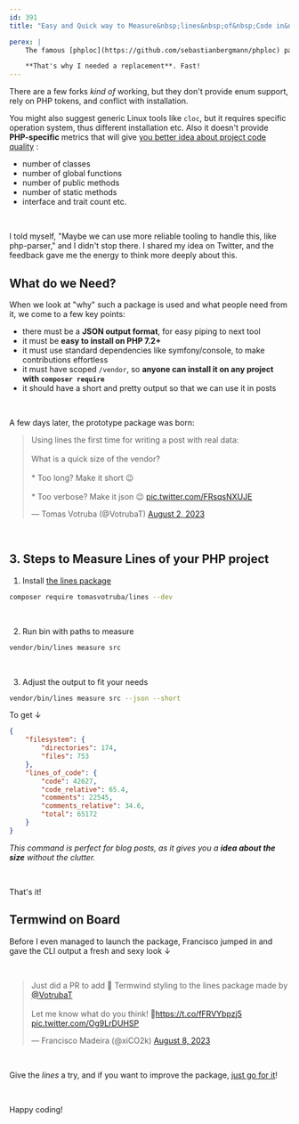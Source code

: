 ```yaml
---
id: 391
title: "Easy and Quick way to Measure&nbsp;lines&nbsp;of&nbsp;Code in&nbsp;PHP"

perex: |
    The famous [phploc](https://github.com/sebastianbergmann/phploc) package to measure project size was archived by Sebastian on Jan 10, 2023. I used this package to get feedback on [CLI apps vendor shrink](/blog/unleash-the-power-of-simplicity-php-cli-app-with-minimal-dependencies) and for [fast estimation of project size in Rector upgrades](https://getrector.com/hire-team).

    **That's why I needed a replacement**. Fast!
---
```


There are a few forks *kind of* working, but they don't provide enum support, rely on PHP tokens, and conflict with installation.

You might also suggest generic Linux tools like `cloc`, but it requires specific operation system, thus different installation etc.  Also it doesn't provide **PHP-specific** metrics that will give [you better idea about project code quality](https://matthiasnoback.nl/2019/09/using-phploc-for-quick-code-quality-estimation-part-1/) :

* number of classes
* number of global functions
* number of public methods
* number of static methods
* interface and trait count etc.

<br>

I told myself, "Maybe we can use more reliable tooling to handle this, like php-parser," and I didn't stop there. I shared my idea on Twitter, and the feedback gave me the energy to think more deeply about this.

## What do we Need?

When we look at "why" such a package is used and what people need from it, we come to a few key points:

* there must be a **JSON output format**, for easy piping to next tool
* it must be **easy to install on PHP 7.2+**
* it must use standard dependencies like symfony/console, to make contributions effortless
* it must have scoped `/vendor`, so **anyone can install it on any project with `composer require`**
* it should have a short and pretty output so that we can use it in posts

<br>

A few days later, the prototype package was born:

<blockquote class="twitter-tweet"><p lang="en" dir="ltr">Using lines the first time for writing a post with real data:<br><br>What is a quick size of the vendor?<br><br>* Too long? Make it short 😉<br><br>* Too verbose? Make it json 😉 <a href="https://t.co/FRsqsNXUJE">pic.twitter.com/FRsqsNXUJE</a></p>&mdash; Tomas Votruba (@VotrubaT) <a href="https://twitter.com/VotrubaT/status/1686671043677523968?ref_src=twsrc%5Etfw">August 2, 2023</a></blockquote>

<br>

## 3. Steps to Measure Lines of your PHP project


1. Install [the lines package](https://github.com/tomasVotruba/lines)

```bash
composer require tomasvotruba/lines --dev
```

<br>

2. Run bin with paths to measure

```bash
vendor/bin/lines measure src
```

<br>

3. Adjust the output to fit your needs

```bash
vendor/bin/lines measure src --json --short
```

To get ↓

```json
{
    "filesystem": {
        "directories": 174,
        "files": 753
    },
    "lines_of_code": {
        "code": 42627,
        "code_relative": 65.4,
        "comments": 22545,
        "comments_relative": 34.6,
        "total": 65172
    }
}
```

*This command is perfect for blog posts, as it gives you a **idea about the size** without the clutter.*

<br>


That's it!


## Termwind on Board

Before I even managed to launch the package, Francisco jumped in and gave the CLI output a fresh and sexy look ↓

<br>

<blockquote class="twitter-tweet"><p lang="en" dir="ltr">Just did a PR to add 🍃 Termwind styling to the lines package made by <a href="https://twitter.com/VotrubaT?ref_src=twsrc%5Etfw">@VotrubaT</a> <br><br>Let me know what do you think! 👊<a href="https://t.co/fFRVYbpzj5">https://t.co/fFRVYbpzj5</a> <a href="https://t.co/Og9LrDUHSP">pic.twitter.com/Og9LrDUHSP</a></p>&mdash; Francisco Madeira (@xiCO2k) <a href="https://twitter.com/xiCO2k/status/1689052931125854208?ref_src=twsrc%5Etfw">August 8, 2023</a></blockquote> <script async src="https://platform.twitter.com/widgets.js" charset="utf-8"></script>

<br>

Give the *lines* a try, and if you want to improve the package, [just go for it](https://github.com/tomasVotruba/lines)!

<br>

Happy coding!
